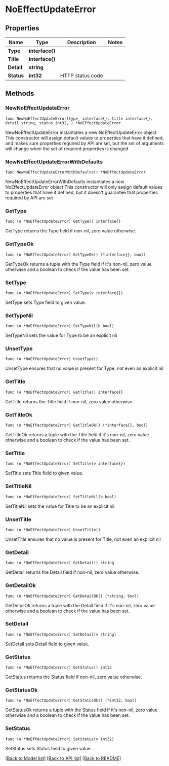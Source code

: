 # NoEffectUpdateError

## Properties

Name | Type | Description | Notes
------------ | ------------- | ------------- | -------------
**Type** | **interface{}** |  | 
**Title** | **interface{}** |  | 
**Detail** | **string** |  | 
**Status** | **int32** | HTTP status code | 

## Methods

### NewNoEffectUpdateError

`func NewNoEffectUpdateError(type_ interface{}, title interface{}, detail string, status int32, ) *NoEffectUpdateError`

NewNoEffectUpdateError instantiates a new NoEffectUpdateError object
This constructor will assign default values to properties that have it defined,
and makes sure properties required by API are set, but the set of arguments
will change when the set of required properties is changed

### NewNoEffectUpdateErrorWithDefaults

`func NewNoEffectUpdateErrorWithDefaults() *NoEffectUpdateError`

NewNoEffectUpdateErrorWithDefaults instantiates a new NoEffectUpdateError object
This constructor will only assign default values to properties that have it defined,
but it doesn't guarantee that properties required by API are set

### GetType

`func (o *NoEffectUpdateError) GetType() interface{}`

GetType returns the Type field if non-nil, zero value otherwise.

### GetTypeOk

`func (o *NoEffectUpdateError) GetTypeOk() (*interface{}, bool)`

GetTypeOk returns a tuple with the Type field if it's non-nil, zero value otherwise
and a boolean to check if the value has been set.

### SetType

`func (o *NoEffectUpdateError) SetType(v interface{})`

SetType sets Type field to given value.


### SetTypeNil

`func (o *NoEffectUpdateError) SetTypeNil(b bool)`

 SetTypeNil sets the value for Type to be an explicit nil

### UnsetType
`func (o *NoEffectUpdateError) UnsetType()`

UnsetType ensures that no value is present for Type, not even an explicit nil
### GetTitle

`func (o *NoEffectUpdateError) GetTitle() interface{}`

GetTitle returns the Title field if non-nil, zero value otherwise.

### GetTitleOk

`func (o *NoEffectUpdateError) GetTitleOk() (*interface{}, bool)`

GetTitleOk returns a tuple with the Title field if it's non-nil, zero value otherwise
and a boolean to check if the value has been set.

### SetTitle

`func (o *NoEffectUpdateError) SetTitle(v interface{})`

SetTitle sets Title field to given value.


### SetTitleNil

`func (o *NoEffectUpdateError) SetTitleNil(b bool)`

 SetTitleNil sets the value for Title to be an explicit nil

### UnsetTitle
`func (o *NoEffectUpdateError) UnsetTitle()`

UnsetTitle ensures that no value is present for Title, not even an explicit nil
### GetDetail

`func (o *NoEffectUpdateError) GetDetail() string`

GetDetail returns the Detail field if non-nil, zero value otherwise.

### GetDetailOk

`func (o *NoEffectUpdateError) GetDetailOk() (*string, bool)`

GetDetailOk returns a tuple with the Detail field if it's non-nil, zero value otherwise
and a boolean to check if the value has been set.

### SetDetail

`func (o *NoEffectUpdateError) SetDetail(v string)`

SetDetail sets Detail field to given value.


### GetStatus

`func (o *NoEffectUpdateError) GetStatus() int32`

GetStatus returns the Status field if non-nil, zero value otherwise.

### GetStatusOk

`func (o *NoEffectUpdateError) GetStatusOk() (*int32, bool)`

GetStatusOk returns a tuple with the Status field if it's non-nil, zero value otherwise
and a boolean to check if the value has been set.

### SetStatus

`func (o *NoEffectUpdateError) SetStatus(v int32)`

SetStatus sets Status field to given value.



[[Back to Model list]](../README.md#documentation-for-models) [[Back to API list]](../README.md#documentation-for-api-endpoints) [[Back to README]](../README.md)



